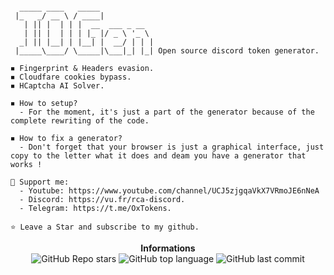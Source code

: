 ```

  _____ ____   _____            
 |_   _/ __ \ / ____|           
   | || |  | | |  __  ___ _ __  
   | || |  | | | |_ |/ _ \ '_ \ 
  _| || |__| | |__| |  __/ | | |
 |_____\____/ \_____|\___|_| |_| Open source discord token generator.
```
```
◾ Fingerprint & Headers evasion.
◾ Cloudfare cookies bypass.
◾ HCaptcha AI Solver.
```
```
◾ How to setup?
  - For the moment, it's just a part of the generator because of the complete rewriting of the code.
 
◾ How to fix a generator?
  - Don't forget that your browser is just a graphical interface, just copy to the letter what it does and deam you have a generator that works !
```
```
🎈 Support me:
  - Youtube: https://www.youtube.com/channel/UCJ5zjgqaVkX7VRmoJE6nNeA
  - Discord: https://vu.fr/rca-discord.
  - Telegram: https://t.me/OxTokens.

⭐ Leave a Star and subscribe to my github.
```
<p align="center"> 
    <b>Informations</b><br>
    <img alt="GitHub Repo stars" src="https://img.shields.io/github/stars/Its-Vichy/IOGen?style=social">
    <img alt="GitHub top language" src="https://img.shields.io/github/languages/top/Its-Vichy/IOGen">
    <img alt="GitHub last commit" src="https://img.shields.io/github/last-commit/Its-Vichy/IOGen">
</p>
